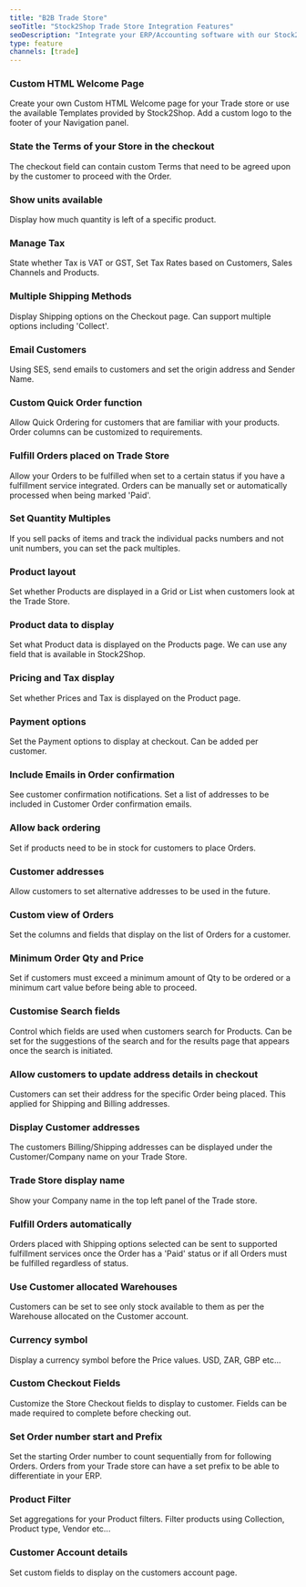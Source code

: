```yaml
---
title: "B2B Trade Store"
seoTitle: "Stock2Shop Trade Store Integration Features"
seoDescription: "Integrate your ERP/Accounting software with our Stock2Shop B2B Trade store/Wholesale platform."
type: feature
channels: [trade]
---
```


<!-- ***NOT IN USE***

account_invoice
account_statement
address_line1
address_line2
address_line3
email
filter_text_case
group_duplicate_order_items
hmac_shared_secret
industry
login_redirect
phone
qty_limit_upper

-->

<!-- 
welcome_html
logo
-->
### Custom HTML Welcome Page
Create your own Custom HTML Welcome page for your Trade store or use the available Templates provided by Stock2Shop.
Add a custom logo to the footer of your Navigation panel.

<!-- terms -->
### State the Terms of your Store in the checkout
The checkout field can contain custom Terms that need to be agreed upon by the customer to proceed with the Order.

<!-- show_availability_units -->
### Show units available
Display how much quantity is left of a specific product.

<!--
tax_description
tax_rate
tax_rate_shipping
-->
### Manage Tax
State whether Tax is VAT or GST, Set Tax Rates based on Customers, Sales Channels and Products.

<!-- shipping_methods -->
### Multiple Shipping Methods
Display Shipping options on the Checkout page. Can support multiple options including 'Collect'.

<!-- 
send_customer_email
send_customer_email_from
send_customer_email_from_name
-->
### Email Customers 
Using SES, send emails to customers and set the origin address and Sender Name.

<!-- quick_order_columns -->
### Custom Quick Order function
Allow Quick Ordering for customers that are familiar with your products. Order columns can be customized to requirements.

<!-- queue_fulfill_order -->
### Fulfill Orders placed on Trade Store
Allow your Orders to be fulfilled when set to a certain status if you have a fulfillment service integrated.
Orders can be manually set or automatically processed when being marked 'Paid'.

<!-- qty_multiples_of -->
### Set Quantity Multiples
If you sell packs of items and track the individual packs numbers and not unit numbers, you can set the pack multiples.

<!-- product_template -->
### Product layout
Set whether Products are displayed in a Grid or List when customers look at the Trade Store.

<!-- product_info_display -->
### Product data to display
Set what Product data is displayed on the Products page. We can use any field that is available in Stock2Shop.

<!--
price_display
price_inclusive
hide_tax
-->
### Pricing and Tax display
Set whether Prices and Tax is displayed on the Product page.

<!-- payment_methods -->
### Payment options
Set the Payment options to display at checkout. Can be added per customer.

<!-- param_email_cc -->
### Include Emails in Order confirmation
See customer confirmation notifications. Set a list of addresses to be included in Customer Order confirmation emails.

<!-- over_order_enabled -->
### Allow back ordering 
Set if products need to be in stock for customers to place Orders.

<!-- manage_customer_address -->
### Customer addresses
Allow customers to set alternative addresses to be used in the future. 

<!--
order_columns
order_view_display
-->
### Custom view of Orders
Set the columns and fields that display on the list of Orders for a customer.

<!--
min_order_amount
minimum_order_qty
-->
### Minimum Order Qty and Price
Set if customers must exceed a minimum amount of Qty to be ordered or a minimum cart value before being able to 
proceed.

<!--
elastic_query_fields
elastic_suggest_fields
-->
### Customise Search fields
Control which fields are used when customers search for Products. Can be set for the suggestions of the search and for the 
results page that appears once the search is initiated.

<!--
edit_billing_address
edit_shipping_address
-->
### Allow customers to update address details in checkout
Customers can set their address for the specific Order being placed. This applied for Shipping and Billing addresses. 

<!--
display_shipping_address 
display_billing_address
-->
### Display Customer addresses
The customers Billing/Shipping addresses can be displayed under the Customer/Company name on your Trade Store.

<!-- display_name -->
### Trade Store display name
Show your Company name in the top left panel of the Trade store.

<!-- default_fulfillmentservice_id -->
### Fulfill Orders automatically
Orders placed with Shipping options selected can be sent to supported fulfillment services once the Order has a 'Paid' 
status or if all Orders must be fulfilled regardless of status. 

<!-- customer_warehouse_override -->
### Use Customer allocated Warehouses
Customers can be set to see only stock available to them as per the Warehouse allocated on the Customer account.

<!-- currency -->
### Currency symbol
Display a currency symbol before the Price values. USD, ZAR, GBP etc...

<!-- checkout_fields -->
### Custom Checkout Fields
Customize the Store Checkout fields to display to customer. Fields can be made required to complete before checking out.

<!-- 
channel_order_code_prefix
channel_order_code_sequence
 -->
### Set Order number start and Prefix
Set the starting Order number to count sequentially from for following Orders. Orders from your Trade store can have a 
set prefix to be able to differentiate in your ERP. 

<!-- aggregations -->
### Product Filter
Set aggregations for your Product filters. Filter products using Collection, Product type, Vendor etc...

<!-- account_display -->
### Customer Account details
Set custom fields to display on the customers account page.
